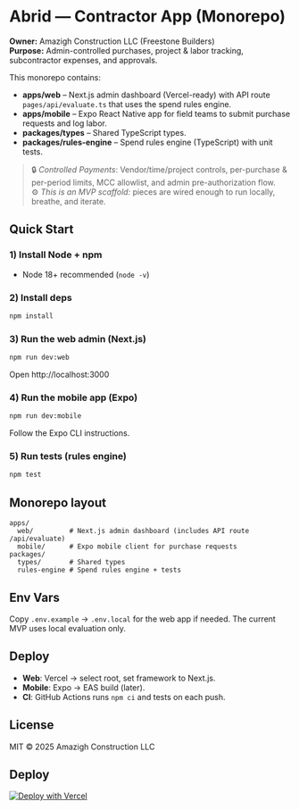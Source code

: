 
# Abrid — Contractor App (Monorepo)

**Owner:** Amazigh Construction LLC (Freestone Builders)  
**Purpose:** Admin-controlled purchases, project & labor tracking, subcontractor expenses, and approvals.

This monorepo contains:
- **apps/web** – Next.js admin dashboard (Vercel-ready) with API route `pages/api/evaluate.ts` that uses the spend rules engine.
- **apps/mobile** – Expo React Native app for field teams to submit purchase requests and log labor.
- **packages/types** – Shared TypeScript types.
- **packages/rules-engine** – Spend rules engine (TypeScript) with unit tests.

> 🔒 *Controlled Payments*: Vendor/time/project controls, per-purchase & per-period limits, MCC allowlist, and admin pre-authorization flow.  
> ⚙️ *This is an MVP scaffold:* pieces are wired enough to run locally, breathe, and iterate.

## Quick Start

### 1) Install Node + npm
- Node 18+ recommended (`node -v`)

### 2) Install deps
```bash
npm install
```

### 3) Run the web admin (Next.js)
```bash
npm run dev:web
```
Open http://localhost:3000

### 4) Run the mobile app (Expo)
```bash
npm run dev:mobile
```
Follow the Expo CLI instructions.

### 5) Run tests (rules engine)
```bash
npm test
```

## Monorepo layout

```
apps/
  web/         # Next.js admin dashboard (includes API route /api/evaluate)
  mobile/      # Expo mobile client for purchase requests
packages/
  types/       # Shared types
  rules-engine # Spend rules engine + tests
```

## Env Vars

Copy `.env.example` → `.env.local` for the web app if needed. The current MVP uses local evaluation only.

## Deploy

- **Web**: Vercel → select root, set framework to Next.js.
- **Mobile**: Expo → EAS build (later).
- **CI**: GitHub Actions runs `npm ci` and tests on each push.

## License
MIT © 2025 Amazigh Construction LLC

## Deploy
[![Deploy with Vercel](https://vercel.com/button)](https://vercel.com/new/clone?repository-url=https://github.com/idir-alt/abrid)
